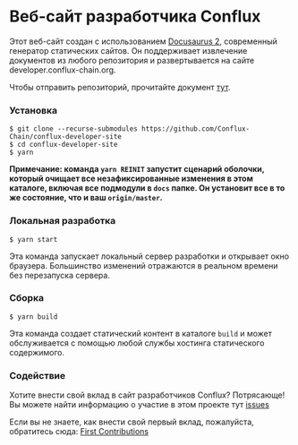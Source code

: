 # Веб-сайт разработчика Conflux

Этот веб-сайт создан с использованием [Docusaurus 2](https://v2.docusaurus.io/), современный
генератор статических сайтов. Он поддерживает извлечение документов из любого репозитория и
развертывается на сайте developer.conflux-chain.org.

Чтобы отправить репозиторий, прочитайте документ [тут](./docs/submit-a-repo.md).

### Установка 

```shell
$ git clone --recurse-submodules https://github.com/Conflux-Chain/conflux-developer-site
$ cd conflux-developer-site
$ yarn
```

**Примечание: команда `yarn REINIT` запустит сценарий оболочки, который очищает все
незафиксированные изменения в этом каталоге, включая все подмодули в `docs`
папке. Он установит все в то же состояние, что и ваш `origin/master`.** 

### Локальная разработка

```
$ yarn start
```

Эта команда запускает локальный сервер разработки и открывает окно браузера.
Большинство изменений отражаются в реальном времени без перезапуска сервера.

### Сборка

```
$ yarn build
```

Эта команда создает статический контент в каталоге `build` и может
обслуживается с помощью любой службы хостинга статического содержимого.

### Содействие

Хотите внести свой вклад в сайт разработчиков Conflux? Потрясающе! Вы можете найти информацию о
участие в этом проекте тут
[issues](https://github.com/Conflux-Chain/conflux-developer-site/issues)

Если вы не знаете, как внести свой первый вклад, пожалуйста, обратитесь сюда:
[First Contributions]([https://github.com/firstcontributions/first-contributions](https://github.com/firstcontributions/first-contributions/blob/master/translations/README.ru.md)) 

